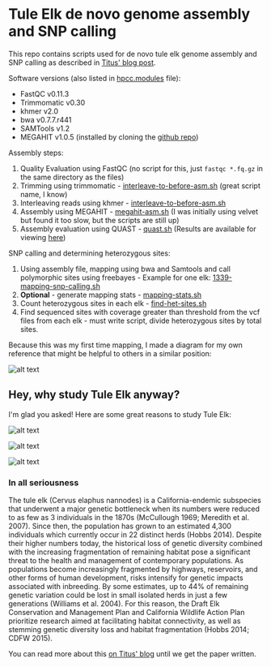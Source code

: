 # Tule Elk de novo genome assembly and SNP calling

This repo contains scripts used for de novo tule elk genome assembly and SNP calling as described in [Titus' blog post](http://ivory.idyll.org/blog/2016-tule-elk-draft.html).

Software versions (also listed in [hpcc.modules](https://github.com/jessicamizzi/tule-elk/blob/master/hpcc.modules) file):

* FastQC v0.11.3
* Trimmomatic v0.30
* khmer v2.0
* bwa v0.7.7.r441
* SAMTools v1.2
* MEGAHIT v1.0.5 (installed by cloning the [github repo](https://github.com/voutcn/megahit))

Assembly steps:

1. Quality Evaluation using FastQC (no script for this, just `fastqc *.fq.gz` in the same directory as the files)
2. Trimming using trimmomatic - [interleave-to-before-asm.sh](https://github.com/jessicamizzi/tule-elk/blob/master/interleave-to-before-asm.sh) (great script name, I know)
3. Interleaving reads using khmer - [interleave-to-before-asm.sh](https://github.com/jessicamizzi/tule-elk/blob/master/interleave-to-before-asm.sh)
4. Assembly using MEGAHIT - [megahit-asm.sh](https://github.com/jessicamizzi/tule-elk/blob/master/megahit-asm.sh) (I was initially using velvet but found it too slow, but the scripts are still up)
5. Assembly evaluation using QUAST - [quast.sh](https://github.com/jessicamizzi/tule-elk/blob/master/quast.sh) (Results are available for viewing [here](https://docs.google.com/spreadsheets/d/1nhKOLVWc_VQt31xmik9_qEKK1S5U6biXARm7qJ-OCOQ/edit?usp=sharing))

SNP calling and determining heterozygous sites:

1. Using assembly file, mapping using bwa and Samtools and call polymorphic sites using freebayes - Example for one elk: [1339-mapping-snp-calling.sh](https://github.com/jessicamizzi/tule-elk/blob/master/1339-mapping-snp-calling.sh)
2. **Optional** - generate mapping stats - [mapping-stats.sh](https://github.com/jessicamizzi/tule-elk/blob/master/mapping-stats.sh)
3. Count heterozygous sites in each elk - [find-het-sites.sh](https://github.com/jessicamizzi/tule-elk/blob/master/find-het-sites.sh)
4. Find sequenced sites with coverage greater than threshold from the vcf files from each elk - must write script, divide heterozygous sites by total sites.

Because this was my first time mapping, I made a diagram for my own reference that might be helpful to others in a similar position:

![alt text](https://github.com/jessicamizzi/tule-elk/blob/master/images/mapping-diagram.png)


## Hey, why study Tule Elk anyway?
I'm glad you asked! Here are some great reasons to study Tule Elk:

![alt text](https://github.com/jessicamizzi/tule-elk/blob/master/images/elk-pic-1.png)

![alt text](https://github.com/jessicamizzi/tule-elk/blob/master/images/elk-pic-2.png)

![alt text](https://github.com/jessicamizzi/tule-elk/blob/master/images/elk-pic-3.png)

### In all seriousness
The tule elk (Cervus elaphus nannodes) is a California-endemic subspecies that underwent a major genetic bottleneck when its numbers were reduced to as few as 3 individuals in the 1870s (McCullough 1969; Meredith et al. 2007). Since then, the population has grown to an estimated 4,300 individuals which currently occur in 22 distinct herds (Hobbs 2014). Despite their higher numbers today, the historical loss of genetic diversity combined with the increasing fragmentation of remaining habitat pose a significant threat to the health and management of contemporary populations. As populations become increasingly fragmented by highways, reservoirs, and other forms of human development, risks intensify for genetic impacts associated with inbreeding. By some estimates, up to 44% of remaining genetic variation could be lost in small isolated herds in just a few generations (Williams et al. 2004). For this reason, the Draft Elk Conservation and Management Plan and California Wildlife Action Plan prioritize research aimed at facilitating habitat connectivity, as well as stemming genetic diversity loss and habitat fragmentation (Hobbs 2014; CDFW 2015).

You can read more about this [on Titus' blog](http://ivory.idyll.org/blog/2016-tule-elk-draft.html) until we get the paper written.
